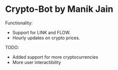 # Crypto-Bot by Manik Jain

Functionality: 
- Support for LINK and FLOW.
- Hourly updates on crypto prices.

TODO: 
- Added support for more cryptocurrencies
- More user interactibility
